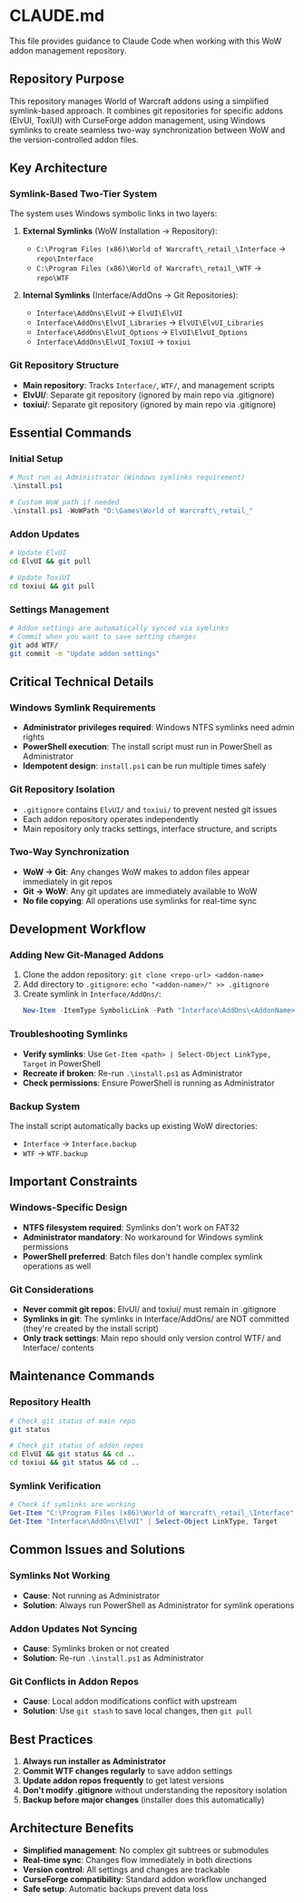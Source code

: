 # CLAUDE.md

This file provides guidance to Claude Code when working with this WoW addon management repository.

## Repository Purpose

This repository manages World of Warcraft addons using a simplified symlink-based approach. It combines git repositories for specific addons (ElvUI, ToxiUI) with CurseForge addon management, using Windows symlinks to create seamless two-way synchronization between WoW and the version-controlled addon files.

## Key Architecture

### Symlink-Based Two-Tier System
The system uses Windows symbolic links in two layers:

1. **External Symlinks** (WoW Installation → Repository):
   - `C:\Program Files (x86)\World of Warcraft\_retail_\Interface` → `repo\Interface`
   - `C:\Program Files (x86)\World of Warcraft\_retail_\WTF` → `repo\WTF`

2. **Internal Symlinks** (Interface/AddOns → Git Repositories):
   - `Interface\AddOns\ElvUI` → `ElvUI\ElvUI`
   - `Interface\AddOns\ElvUI_Libraries` → `ElvUI\ElvUI_Libraries`
   - `Interface\AddOns\ElvUI_Options` → `ElvUI\ElvUI_Options`
   - `Interface\AddOns\ElvUI_ToxiUI` → `toxiui`

### Git Repository Structure
- **Main repository**: Tracks `Interface/`, `WTF/`, and management scripts
- **ElvUI/**: Separate git repository (ignored by main repo via .gitignore)
- **toxiui/**: Separate git repository (ignored by main repo via .gitignore)

## Essential Commands

### Initial Setup
```powershell
# Must run as Administrator (Windows symlinks requirement)
.\install.ps1

# Custom WoW path if needed
.\install.ps1 -WoWPath "D:\Games\World of Warcraft\_retail_"
```

### Addon Updates
```bash
# Update ElvUI
cd ElvUI && git pull

# Update ToxiUI
cd toxiui && git pull
```

### Settings Management
```bash
# Addon settings are automatically synced via symlinks
# Commit when you want to save setting changes
git add WTF/
git commit -m "Update addon settings"
```

## Critical Technical Details

### Windows Symlink Requirements
- **Administrator privileges required**: Windows NTFS symlinks need admin rights
- **PowerShell execution**: The install script must run in PowerShell as Administrator
- **Idempotent design**: `install.ps1` can be run multiple times safely

### Git Repository Isolation
- `.gitignore` contains `ElvUI/` and `toxiui/` to prevent nested git issues
- Each addon repository operates independently
- Main repository only tracks settings, interface structure, and scripts

### Two-Way Synchronization
- **WoW → Git**: Any changes WoW makes to addon files appear immediately in git repos
- **Git → WoW**: Any git updates are immediately available to WoW
- **No file copying**: All operations use symlinks for real-time sync

## Development Workflow

### Adding New Git-Managed Addons
1. Clone the addon repository: `git clone <repo-url> <addon-name>`
2. Add directory to `.gitignore`: `echo "<addon-name>/" >> .gitignore`
3. Create symlink in `Interface/AddOns/`:
   ```powershell
   New-Item -ItemType SymbolicLink -Path "Interface\AddOns\<AddonName>" -Target "<addon-name>"
   ```

### Troubleshooting Symlinks
- **Verify symlinks**: Use `Get-Item <path> | Select-Object LinkType, Target` in PowerShell
- **Recreate if broken**: Re-run `.\install.ps1` as Administrator
- **Check permissions**: Ensure PowerShell is running as Administrator

### Backup System
The install script automatically backs up existing WoW directories:
- `Interface` → `Interface.backup`
- `WTF` → `WTF.backup`

## Important Constraints

### Windows-Specific Design
- **NTFS filesystem required**: Symlinks don't work on FAT32
- **Administrator mandatory**: No workaround for Windows symlink permissions
- **PowerShell preferred**: Batch files don't handle complex symlink operations as well

### Git Considerations
- **Never commit git repos**: ElvUI/ and toxiui/ must remain in .gitignore
- **Symlinks in git**: The symlinks in Interface/AddOns/ are NOT committed (they're created by the install script)
- **Only track settings**: Main repo should only version control WTF/ and Interface/ contents

## Maintenance Commands

### Repository Health
```bash
# Check git status of main repo
git status

# Check git status of addon repos
cd ElvUI && git status && cd ..
cd toxiui && git status && cd ..
```

### Symlink Verification
```powershell
# Check if symlinks are working
Get-Item "C:\Program Files (x86)\World of Warcraft\_retail_\Interface" | Select-Object LinkType, Target
Get-Item "Interface\AddOns\ElvUI" | Select-Object LinkType, Target
```

## Common Issues and Solutions

### Symlinks Not Working
- **Cause**: Not running as Administrator
- **Solution**: Always run PowerShell as Administrator for symlink operations

### Addon Updates Not Syncing
- **Cause**: Symlinks broken or not created
- **Solution**: Re-run `.\install.ps1` as Administrator

### Git Conflicts in Addon Repos
- **Cause**: Local addon modifications conflict with upstream
- **Solution**: Use `git stash` to save local changes, then `git pull`

## Best Practices

1. **Always run installer as Administrator**
2. **Commit WTF changes regularly** to save addon settings
3. **Update addon repos frequently** to get latest versions
4. **Don't modify .gitignore** without understanding the repository isolation
5. **Backup before major changes** (installer does this automatically)

## Architecture Benefits

- **Simplified management**: No complex git subtrees or submodules
- **Real-time sync**: Changes flow immediately in both directions
- **Version control**: All settings and changes are trackable
- **CurseForge compatibility**: Standard addon workflow unchanged
- **Safe setup**: Automatic backups prevent data loss